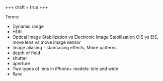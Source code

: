 +++
draft = true
+++

Terms:
* Dynamic range
* HDR
* Optical Image Stabilization vs Electronic Image Stabilization OIS vs EIS, move lens vs move image sensor
* Image aliasing - staircasing effects, Moire patterns
* depth of field
* shutter
* aperture
* Two types of lens in iPhone+ models: tele and wide
* flare


